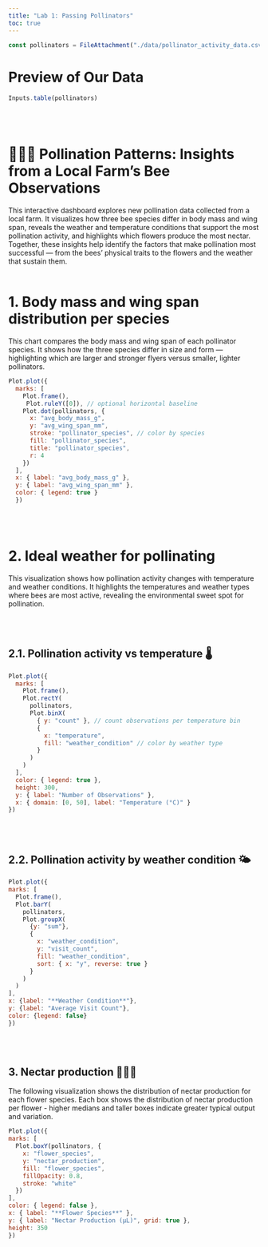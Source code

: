 ```yaml
---
title: "Lab 1: Passing Pollinators"
toc: true
---
```


```js
const pollinators = FileAttachment("./data/pollinator_activity_data.csv").csv({ typed: true })
```
# Preview of Our Data
```js
Inputs.table(pollinators)
```

<br><br>

# 🐝🌸🍯 Pollination Patterns: Insights from a Local Farm’s Bee Observations

This interactive dashboard explores new pollination data collected from a local farm. It visualizes how three bee species differ in body mass and wing span, reveals the weather and temperature conditions that support the most pollination activity, and highlights which flowers produce the most nectar. Together, these insights help identify the factors that make pollination most successful — from the bees’ physical traits to the flowers and the weather that sustain them.
<br><br>

# 1. Body mass and wing span distribution per species

This chart compares the body mass and wing span of each pollinator species. It shows how the three species differ in size and form — highlighting which are larger and stronger flyers versus smaller, lighter pollinators.

```js
Plot.plot({
  marks: [
    Plot.frame(),
     Plot.ruleY([0]), // optional horizontal baseline
    Plot.dot(pollinators, {
      x: "avg_body_mass_g",
      y: "avg_wing_span_mm",
      stroke: "pollinator_species", // color by species
      fill: "pollinator_species",
      title: "pollinator_species",
      r: 4
    })
  ],
  x: { label: "avg_body_mass_g" },
  y: { label: "avg_wing_span_mm" },
  color: { legend: true }
  })
  ```
<br><br>

  # 2. Ideal weather for pollinating 
  This visualization shows how pollination activity changes with temperature and weather conditions. It highlights the temperatures and weather types where bees are most active, revealing the environmental sweet spot for pollination.

<br><br>

  ## 2.1. Pollination activity vs temperature 🌡️
```js
Plot.plot({
  marks: [
    Plot.frame(),
    Plot.rectY(
      pollinators,
      Plot.binX(
        { y: "count" }, // count observations per temperature bin
        {
          x: "temperature",
          fill: "weather_condition" // color by weather type
        }
      )
    )
  ],
  color: { legend: true },
  height: 300,
  y: { label: "Number of Observations" },
  x: { domain: [0, 50], label: "Temperature (°C)" }
})
```

<br><br>

  ## 2.2. Pollination activity by weather condition 🌤️
  ```js
  Plot.plot({
  marks: [
    Plot.frame(),
    Plot.barY(
      pollinators,
      Plot.groupX(
        {y: "sum"},
        {
          x: "weather_condition",
          y: "visit_count",
          fill: "weather_condition",
          sort: { x: "y", reverse: true }
        }
      )
    )
  ],
  x: {label: "**Weather Condition**"},
  y: {label: "Average Visit Count"},
  color: {legend: false}
})
  ```
  <br><br>

  ## 3. Nectar production 🐝🌸🍯 
  The following visualization shows the distribution of nectar production for each flower species. Each box shows the distribution of nectar production per flower - higher medians and taller boxes indicate greater typical output and variation.

  ```js
  Plot.plot({
  marks: [
    Plot.boxY(pollinators, {
      x: "flower_species",
      y: "nectar_production",
      fill: "flower_species",
      fillOpacity: 0.8,
      stroke: "white"
    })
  ],
  color: { legend: false },
  x: { label: "**Flower Species**" },
  y: { label: "Nectar Production (µL)", grid: true },
  height: 350
})
  ```